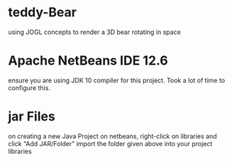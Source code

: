 # teddy-Bear
using JOGL concepts to render a 3D bear rotating in space

# Apache NetBeans IDE 12.6
ensure you are using JDK 10 compiler for this project. Took a lot of time to configure this. 

# jar Files
on creating a new Java Project on netbeans, right-click on libraries and click "Add JAR/Folder"
import the folder given above into your project libraries

